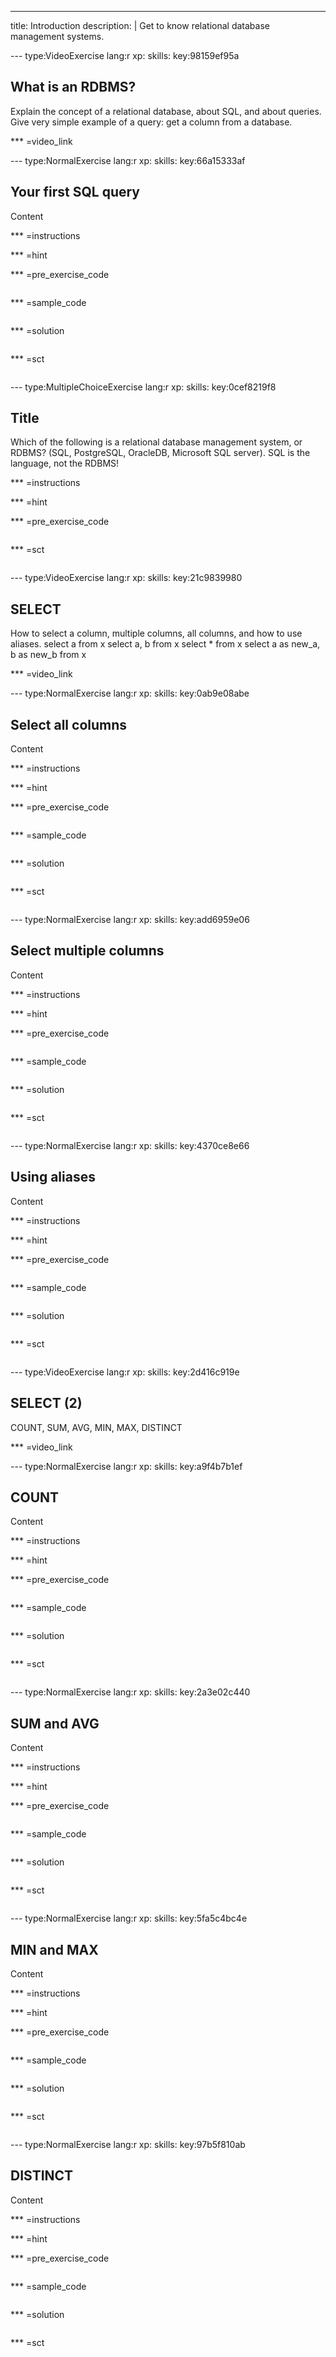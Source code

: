 ---
title: Introduction
description: |
  Get to know relational database management systems. 

--- type:VideoExercise lang:r xp: skills: key:98159ef95a
## What is an RDBMS? 
Explain the concept of a relational database, about SQL, and about queries. Give very simple example of a query: get a column from a database.

*** =video_link

--- type:NormalExercise lang:r xp: skills: key:66a15333af
## Your first SQL query 
Content

*** =instructions

*** =hint

*** =pre_exercise_code
```{r}

```

*** =sample_code
```{r}

```

*** =solution
```{r}

```

*** =sct
```{r}

```

--- type:MultipleChoiceExercise lang:r xp: skills: key:0cef8219f8
## Title 
Which of the following is a relational database management system, or RDBMS? (SQL, PostgreSQL, OracleDB, Microsoft SQL server). SQL is the language, not the RDBMS!

*** =instructions

*** =hint

*** =pre_exercise_code
```{r}

```

*** =sct
```{r}

```

--- type:VideoExercise lang:r xp: skills: key:21c9839980
## SELECT 
How to select a column, multiple columns, all columns, and how to use aliases.
select a from x
select a, b from x
select * from x
select a as new_a, b as new_b from x


*** =video_link

--- type:NormalExercise lang:r xp: skills: key:0ab9e08abe
## Select all columns 
Content

*** =instructions

*** =hint

*** =pre_exercise_code
```{r}

```

*** =sample_code
```{r}

```

*** =solution
```{r}

```

*** =sct
```{r}

```

--- type:NormalExercise lang:r xp: skills: key:add6959e06
## Select multiple columns 
Content

*** =instructions

*** =hint

*** =pre_exercise_code
```{r}

```

*** =sample_code
```{r}

```

*** =solution
```{r}

```

*** =sct
```{r}

```

--- type:NormalExercise lang:r xp: skills: key:4370ce8e66
## Using aliases 
Content

*** =instructions

*** =hint

*** =pre_exercise_code
```{r}

```

*** =sample_code
```{r}

```

*** =solution
```{r}

```

*** =sct
```{r}

```

--- type:VideoExercise lang:r xp: skills: key:2d416c919e
## SELECT (2) 
COUNT, SUM, AVG, MIN, MAX, DISTINCT

*** =video_link

--- type:NormalExercise lang:r xp: skills: key:a9f4b7b1ef
## COUNT 
Content

*** =instructions

*** =hint

*** =pre_exercise_code
```{r}

```

*** =sample_code
```{r}

```

*** =solution
```{r}

```

*** =sct
```{r}

```

--- type:NormalExercise lang:r xp: skills: key:2a3e02c440
## SUM and AVG 
Content

*** =instructions

*** =hint

*** =pre_exercise_code
```{r}

```

*** =sample_code
```{r}

```

*** =solution
```{r}

```

*** =sct
```{r}

```

--- type:NormalExercise lang:r xp: skills: key:5fa5c4bc4e
## MIN and MAX 
Content

*** =instructions

*** =hint

*** =pre_exercise_code
```{r}

```

*** =sample_code
```{r}

```

*** =solution
```{r}

```

*** =sct
```{r}

```

--- type:NormalExercise lang:r xp: skills: key:97b5f810ab
## DISTINCT 
Content

*** =instructions

*** =hint

*** =pre_exercise_code
```{r}

```

*** =sample_code
```{r}

```

*** =solution
```{r}

```

*** =sct
```{r}

```
